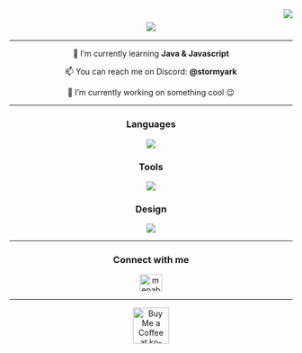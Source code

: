 <img align="right" src="https://visitor-badge.laobi.icu/badge?page_id=stormyark" />

<h3 align="center">
    <img src="https://readme-typing-svg.herokuapp.com/?font=Righteous&size=35&center=true&vCenter=true&width=500&height=70&duration=4000&lines=Hi+There!+👋;+I'm+stormy!;" />
</h3>

---

<div align="center">

🌱 I’m currently learning **Java & Javascript**

📫 You can reach me on Discord: **@stormyark**

🔭 I’m currently working on something cool :wink:

 </div>

---

<h3 
    align="center"
    style="font-weight: bold">
    Languages
</h3>
<div
    align="center">
    <img src="https://skillicons.dev/icons?i=py,js,java,html,css">
</div>

<h3
    align="center"
    style="font-weight: bold">
    Tools
</h3>
<div
    align="center">
    <img src="https://skillicons.dev/icons?i=vscode,git,github,docker,discord">
</div>

<h3
    align="center"
    style="font-weight: bold">
    Design
</h3>
<div
    align="center">
    <img src="https://skillicons.dev/icons?i=figma,photoshop,tailwind">
</div>

---

<h3 
    align="center"
    style="font-weight: bold">
    Connect with me
</h3>
<p 
    align="center">
    <a href="http://discordapp.com/users/755535092910129172" target="blank"><img align="center" src="https://skillicons.dev/icons?i=discord" alt="mepablo#8515" height="30" width="40" /></a>
</p>

---

<div align="center">
<a href='https://ko-fi.com/stormyark' target='_blank'><img height='64' style='border:0px;height:64px;' src='https://storage.ko-fi.com/cdn/kofi1.png?v=3' border='0' alt='Buy Me a Coffee at ko-fi.com' /></a>
</div>
